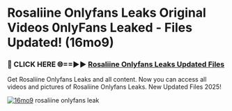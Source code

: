 # Rosaliine Onlyfans Leaks Original Videos 0nlyFans Leaked - Files Updated! (16mo9)

<h3>🔴 CLICK HERE 🌐==►► <a href="https://tinyurl.com/2jnfzry5" rel="nofollow">Rosaliine Onlyfans Leaks Updated Files</a></h3>

Get Rosaliine Onlyfans Leaks and all content. Now you can access all videos and pictures of Rosaliine Onlyfans Leaks. New Updated Files 2025!

[![16mo9](https://i.imgur.com/GyGTBgg.gif)](https://tinyurl.com/2jnfzry5)
rosaliine onlyfans leak